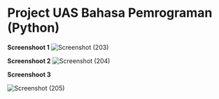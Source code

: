 <h1> Project UAS Bahasa Pemrograman (Python) </h1>

**Screenshoot 1**
![Screenshot (203)](https://user-images.githubusercontent.com/46983614/72662747-5dc6e580-3a1d-11ea-9074-dc26df48ef3d.png)

**Screenshoot 2**
![Screenshot (204)](https://user-images.githubusercontent.com/46983614/72662749-6c150180-3a1d-11ea-9476-f35ae01b970b.png)

**Screenshoot 3**

![Screenshot (205)](https://user-images.githubusercontent.com/46983614/72662759-8818a300-3a1d-11ea-88bc-36c84ee36f72.png)
